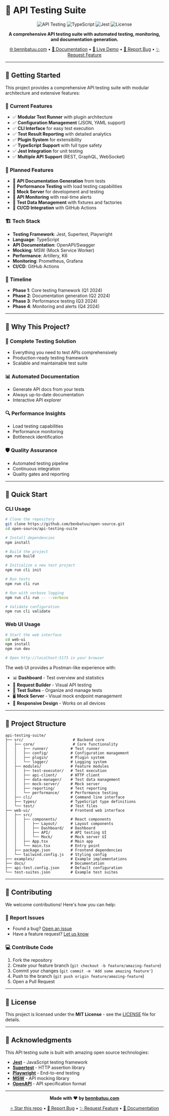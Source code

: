 # 🧪 API Testing Suite

<div align="center">

![API Testing](https://img.shields.io/badge/API_Testing-Automated-FF6B6B?style=for-the-badge&logo=postman&logoColor=white)
![TypeScript](https://img.shields.io/badge/TypeScript-007ACC?style=for-the-badge&logo=typescript&logoColor=white)
![Jest](https://img.shields.io/badge/Jest-C21325?style=for-the-badge&logo=jest&logoColor=white)
![License](https://img.shields.io/badge/license-MIT-blue?style=for-the-badge)

**A comprehensive API testing suite with automated testing, monitoring, and documentation generation.**

[🌐 bennbatuu.com](https://bennbatuu.com) • [📖 Documentation](#-documentation) • [🎨 Live Demo](#-live-demo) • [🐛 Report Bug](https://github.com/benbatuu/open-source/issues) • [✨ Request Feature](https://github.com/benbatuu/open-source/issues)

</div>

---

## 🚀 Getting Started

This project provides a comprehensive API testing suite with modular architecture and extensive features:

### 🎯 **Current Features**

- ✅ **Modular Test Runner** with plugin architecture
- ✅ **Configuration Management** (JSON, YAML support)
- ✅ **CLI Interface** for easy test execution
- ✅ **Test Result Reporting** with detailed analytics
- ✅ **Plugin System** for extensibility
- ✅ **TypeScript Support** with full type safety
- ✅ **Jest Integration** for unit testing
- ✅ **Multiple API Support** (REST, GraphQL, WebSocket)

### 🚧 **Planned Features**

- 🔄 **API Documentation Generation** from tests
- 🔄 **Performance Testing** with load testing capabilities
- 🔄 **Mock Server** for development and testing
- 🔄 **API Monitoring** with real-time alerts
- 🔄 **Test Data Management** with fixtures and factories
- 🔄 **CI/CD Integration** with GitHub Actions

### 🏗️ **Tech Stack**

- **Testing Framework**: Jest, Supertest, Playwright
- **Language**: TypeScript
- **API Documentation**: OpenAPI/Swagger
- **Mocking**: MSW (Mock Service Worker)
- **Performance**: Artillery, K6
- **Monitoring**: Prometheus, Grafana
- **CI/CD**: GitHub Actions

### 📅 **Timeline**

- **Phase 1**: Core testing framework (Q1 2024)
- **Phase 2**: Documentation generation (Q2 2024)
- **Phase 3**: Performance testing (Q3 2024)
- **Phase 4**: Monitoring and alerts (Q4 2024)

---

## 🌟 Why This Project?

### 🚀 **Complete Testing Solution**
- Everything you need to test APIs comprehensively
- Production-ready testing framework
- Scalable and maintainable test suite

### 📊 **Automated Documentation**
- Generate API docs from your tests
- Always up-to-date documentation
- Interactive API explorer

### 🔍 **Performance Insights**
- Load testing capabilities
- Performance monitoring
- Bottleneck identification

### 🛡️ **Quality Assurance**
- Automated testing pipeline
- Continuous integration
- Quality gates and reporting

---

## 🚀 Quick Start

### CLI Usage

```bash
# Clone the repository
git clone https://github.com/benbatuu/open-source.git
cd open-source/api-testing-suite

# Install dependencies
npm install

# Build the project
npm run build

# Initialize a new test project
npm run cli init

# Run tests
npm run cli run

# Run with verbose logging
npm run cli run -- --verbose

# Validate configuration
npm run cli validate
```

### Web UI Usage

```bash
# Start the web interface
cd web-ui
npm install
npm run dev

# Open http://localhost:5173 in your browser
```

The web UI provides a Postman-like experience with:
- 📊 **Dashboard** - Test overview and statistics
- 🔧 **Request Builder** - Visual API testing
- 📁 **Test Suites** - Organize and manage tests
- 🖥️ **Mock Server** - Visual mock endpoint management
- 📱 **Responsive Design** - Works on all devices

---

## 📁 Project Structure

```
api-testing-suite/
├── src/                      # Backend core
│   ├── core/                 # Core functionality
│   │   ├── runner/          # Test runner
│   │   ├── config/          # Configuration management
│   │   ├── plugin/          # Plugin system
│   │   └── logger/          # Logging system
│   ├── modules/             # Feature modules
│   │   ├── test-executor/   # Test execution
│   │   ├── api-client/      # HTTP client
│   │   ├── data-manager/    # Test data management
│   │   ├── mock-server/     # Mock server
│   │   ├── reporting/       # Test reporting
│   │   └── performance/     # Performance testing
│   ├── cli/                 # Command line interface
│   ├── types/               # TypeScript type definitions
│   └── test/                # Test files
├── web-ui/                  # Frontend web interface
│   ├── src/
│   │   ├── components/      # React components
│   │   │   ├── Layout/      # Layout components
│   │   │   ├── Dashboard/   # Dashboard
│   │   │   ├── API/         # API testing UI
│   │   │   └── Mock/        # Mock server UI
│   │   ├── App.tsx          # Main app
│   │   └── main.tsx         # Entry point
│   ├── package.json         # Frontend dependencies
│   └── tailwind.config.js   # Styling config
├── examples/                # Example implementations
├── docs/                    # Documentation
├── api-test.config.json     # Default configuration
└── test-suites.json         # Example test suites
```

---

## 🤝 Contributing

We welcome contributions! Here's how you can help:

### 🐛 **Report Issues**
- Found a bug? [Open an issue](https://github.com/benbatuu/open-source/issues)
- Have a feature request? [Let us know](https://github.com/benbatuu/open-source/issues)

### 💻 **Contribute Code**
1. Fork the repository
2. Create your feature branch (`git checkout -b feature/amazing-feature`)
3. Commit your changes (`git commit -m 'Add some amazing feature'`)
4. Push to the branch (`git push origin feature/amazing-feature`)
5. Open a Pull Request

---

## 📄 License

This project is licensed under the **MIT License** - see the [LICENSE](LICENSE) file for details.

---

## 🙏 Acknowledgments

This API testing suite is built with amazing open source technologies:

- [**Jest**](https://jestjs.io/) - JavaScript testing framework
- [**Supertest**](https://github.com/visionmedia/supertest) - HTTP assertion library
- [**Playwright**](https://playwright.dev/) - End-to-end testing
- [**MSW**](https://mswjs.io/) - API mocking library
- [**OpenAPI**](https://swagger.io/specification/) - API specification format

---

<div align="center">

**Made with ❤️ by [bennbatuu.com](https://bennbatuu.com)**

[⭐ Star this repo](https://github.com/benbatuu/open-source) • [🐛 Report Bug](https://github.com/benbatuu/open-source/issues) • [✨ Request Feature](https://github.com/benbatuu/open-source/issues) • [📖 Documentation](https://github.com/benbatuu/open-source#readme)

</div>
